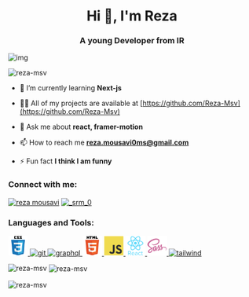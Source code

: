 <h1 align="center">Hi 👋, I'm Reza</h1>
<h3 align="center">A young Developer from IR</h3>

<img aling="center" width="400" src="https://i.giphy.com/media/v1.Y2lkPTc5MGI3NjExeHBtMDlqeWE3OHRmdHNyemQxdHlwaHp3cnEzZmlpODA0YndodmFwNyZlcD12MV9pbnRlcm5hbF9naWZfYnlfaWQmY3Q9Zw/QXwtfadqo7wbfmT46H/giphy.gif" alt="img"/>

<p align="left"> <img src="[https://komarev.com/ghpvc/?username=reza-msv&label=Profile%20views&color=0e75b6&style=flat](https://i.giphy.com/media/v1.Y2lkPTc5MGI3NjExdXQ1bzJ1bW1kZ2pjdTMzcXlvNW0zcDJpNmRrbmIzeWNteHJpOXl5NiZlcD12MV9pbnRlcm5hbF9naWZfYnlfaWQmY3Q9Zw/n1dFDLwXu4Qkwy7OJ0/giphy.gif)" alt="reza-msv" /> </p>

- 🌱 I’m currently learning **Next-js**

- 👨‍💻 All of my projects are available at [https://github.com/Reza-Msv](https://github.com/Reza-Msv)

- 💬 Ask me about **react, framer-motion**

- 📫 How to reach me **reza.mousavi0ms@gmail.com**

- ⚡ Fun fact **I think I am funny**

<h3 align="left">Connect with me:</h3>
<p align="left">
<a href="https://linkedin.com/in/reza mousavi" target="blank"><img align="center" src="https://raw.githubusercontent.com/rahuldkjain/github-profile-readme-generator/master/src/images/icons/Social/linked-in-alt.svg" alt="reza mousavi" height="30" width="40" /></a>
<a href="https://instagram.com/_srm_0" target="blank"><img align="center" src="https://raw.githubusercontent.com/rahuldkjain/github-profile-readme-generator/master/src/images/icons/Social/instagram.svg" alt="_srm_0" height="30" width="40" /></a>
</p>

<h3 align="left">Languages and Tools:</h3>
<p align="left"> <a href="https://www.w3schools.com/css/" target="_blank" rel="noreferrer"> <img src="https://raw.githubusercontent.com/devicons/devicon/master/icons/css3/css3-original-wordmark.svg" alt="css3" width="40" height="40"/> </a> <a href="https://git-scm.com/" target="_blank" rel="noreferrer"> <img src="https://www.vectorlogo.zone/logos/git-scm/git-scm-icon.svg" alt="git" width="40" height="40"/> </a> <a href="https://graphql.org" target="_blank" rel="noreferrer"> <img src="https://www.vectorlogo.zone/logos/graphql/graphql-icon.svg" alt="graphql" width="40" height="40"/> </a> <a href="https://www.w3.org/html/" target="_blank" rel="noreferrer"> <img src="https://raw.githubusercontent.com/devicons/devicon/master/icons/html5/html5-original-wordmark.svg" alt="html5" width="40" height="40"/> </a> <a href="https://developer.mozilla.org/en-US/docs/Web/JavaScript" target="_blank" rel="noreferrer"> <img src="https://raw.githubusercontent.com/devicons/devicon/master/icons/javascript/javascript-original.svg" alt="javascript" width="40" height="40"/> </a> <a href="https://reactjs.org/" target="_blank" rel="noreferrer"> <img src="https://raw.githubusercontent.com/devicons/devicon/master/icons/react/react-original-wordmark.svg" alt="react" width="40" height="40"/> </a> <a href="https://sass-lang.com" target="_blank" rel="noreferrer"> <img src="https://raw.githubusercontent.com/devicons/devicon/master/icons/sass/sass-original.svg" alt="sass" width="40" height="40"/> </a> <a href="https://tailwindcss.com/" target="_blank" rel="noreferrer"> <img src="https://www.vectorlogo.zone/logos/tailwindcss/tailwindcss-icon.svg" alt="tailwind" width="40" height="40"/> </a> </p>

<p><img align="left" src="https://github-readme-stats.vercel.app/api/top-langs?username=reza-msv&show_icons=true&locale=en&layout=compact" alt="reza-msv" /></p>

<p>&nbsp;<img align="center" src="https://github-readme-stats.vercel.app/api?username=reza-msv&show_icons=true&locale=en" alt="reza-msv" /></p>

<p><img align="center" src="https://github-readme-streak-stats.herokuapp.com/?user=reza-msv&" alt="reza-msv" /></p>
